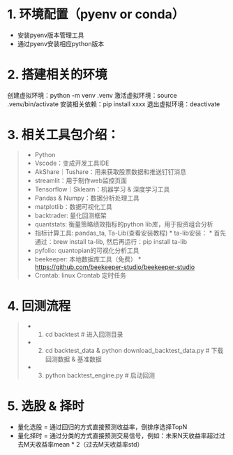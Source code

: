 # 1. 环境配置（pyenv or conda）
* 安装pyenv版本管理工具
* 通过pyenv安装相应python版本

# 2. 搭建相关的环境
创建虚拟环境：python -m venv .venv
激活虚拟环境：source .venv/bin/activate
安装相关依赖：pip install xxxx
退出虚拟环境：deactivate

# 3. 相关工具包介绍：
> * Python
> * Vscode：变成开发工具IDE
> * AkShare｜Tushare：用来获取股票数据和推送钉钉消息
> * streamlit：用于制作web监控页面
> * Tensorflow｜Sklearn：机器学习 & 深度学习工具
> * Pandas & Numpy：数据分析处理工具
> * matplotlib：数据可视化工具
> * backtrader: 量化回测框架
> * quantstats: 衡量策略绩效指标的python lib库，用于投资组合分析
> * 指标计算工具: pandas_ta, Ta-Lib(查看安装教程)
    * ta-lib安装：
        * 首先通过：brew install ta-lib, 然后再运行：pip install ta-lib
> * pyfolio: quantopian的可视化分析工具
> * beekeeper: 本地数据库工具（免费）
    * https://github.com/beekeeper-studio/beekeeper-studio
> * Crontab: linux Crontab 定时任务

# 4. 回测流程
> * 1. cd backtest # 进入回测目录
> * 2. cd backtest_data & python download_backtest_data.py # 下载回测数据 & 基准数据
> * 3. python backtest_engine.py # 启动回测


# 5. 选股 & 择时
* 量化选股 = 通过回归的方式直接预测收益率，倒排序选择TopN
* 量化择时 = 通过分类的方式直接预测交易信号，例如：未来N天收益率超过过去M天收益率mean * 2（过去M天收益率std）